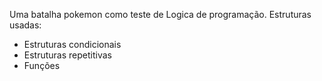 Uma batalha pokemon como teste de Logica de programação.
Estruturas usadas:
- Estruturas condicionais
- Estruturas repetitivas
- Funções

